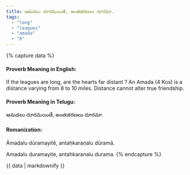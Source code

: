 ```yaml
---
title: ఆమడలు దూరమయితే, అంతఃకరణలు దూరమా.
tags:
  - "long"
  - "leagues"
  - "amada"
  - "8"
---
```


{% capture data %}
#### Proverb Meaning in English:
If the leagues are long, are the hearts far distant ?
An Amada (4 Kos) is a distance varying from 8 to 10 miles.
Distance cannot alter true friendship.

#### Proverb Meaning in Telugu:
ఆమడలు దూరమయితే, అంతఃకరణలు దూరమా.

#### Romanization:
Āmaḍalu dūramayitē, antaḥkaraṇalu dūramā.

Amadalu duramayite, antahkaranalu durama.
{% endcapture %}

{{ data | markdownify }}

